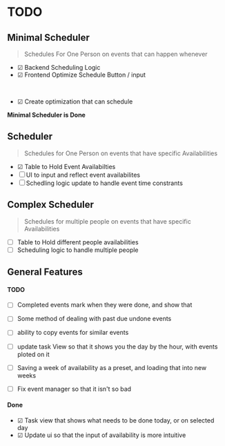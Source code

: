 # TODO

## Minimal Scheduler

> Schedules For One Person on events that can happen whenever

- &#9745;  Backend Scheduling Logic
- &#9745;  Frontend Optimize Schedule Button / input

<br>

- &#9745; Create optimization that can schedule


**Minimal Scheduler is Done**

## Scheduler

> Schedules for One Person on events that have specific Availabilities


- &#9745;  Table to Hold Event Availabilties
- &#9744;  UI to input and reflect event availabilites
- &#9744;  Schedling logic update to handle event time constrants

## Complex Scheduler

> Schedules for multiple people on events that have specific Availabilities

- &#9744;  Table to Hold different people availabilities
- &#9744;  Scheduling logic to handle multiple people

## General Features

#### TODO


- &#9744;  Completed events mark when they were done, and show that
- &#9744;  Some method of dealing with past due undone events
- &#9744;  ability to copy events for similar events

- &#9744;  update task View so that it shows you the day by the hour, with events ploted on it
- &#9744;  Saving a week of availability as a preset, and loading that into new weeks
- &#9744;  Fix event manager so that it isn't so bad

#### Done
- &#9745;  Task view that shows what needs to be done today, or on selected day
- &#9745;  Update ui so that the input of availability is more intuitive